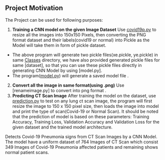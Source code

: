 
## Project Motivation

The Project can be used for following purposes:

1. **Training a CNN model on the given Image Dataset**
     Use [covid19p.py](Classes/dataset_preparation.py) to resize all the images into 150x150 Pixels, then converting the PNG format dataset and their labels(covid19 or normal) into Pickle as the Model will take them in form of pickle dataset.
- The above program will generate two pickle files(xe.pickle, ye.pickle) in same [Classes](Classes/ct_scans_png_dataset.rar) directory, we have also provided generated pickle files for same [dataset], so that you can use these pickle files directly in generating CNN Model by using [model.py].
- The program([model.py](Classes/model.py)) will generate a saved model file .
2. **Convert all the image in same format(using .png)**
     Use [renameimage.py] to convert into png format .
3. **Predicting CT Scan Image**
    After training the model on the dataset, use [prediction.py](Classes/predict_ct_scan.py) to test on any lung ct scan image, the program will first resize the image to 150 x 150 pixel size, then loads the image into model and print the type of scan(Covid-19 or Normal Scan). It should be noted that the prediction of model is based on these parameters: Training Accuracy, Training Loss, Validation Accuracy and Validation Loss for the given dataset and the trained model architecture.

Detects Covid-19 Pneumonia signs from CT Scan Images by a CNN Model. The model have a uniform dataset of 764 Images of CT Scan which consist 349 Images of Covid-19 Pneumonia affected patients and remaining shows normal patient scans.